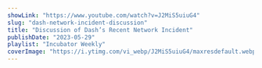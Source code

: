 ```yaml
---
showLink: "https://www.youtube.com/watch?v=J2MiS5uiuG4"
slug: "dash-network-incident-discussion"
title: "Discussion of Dash’s Recent Network Incident"
publishDate: "2023-05-29"
playlist: "Incubator Weekly"
coverImage: "https://i.ytimg.com/vi_webp/J2MiS5uiuG4/maxresdefault.webp"
---
```

